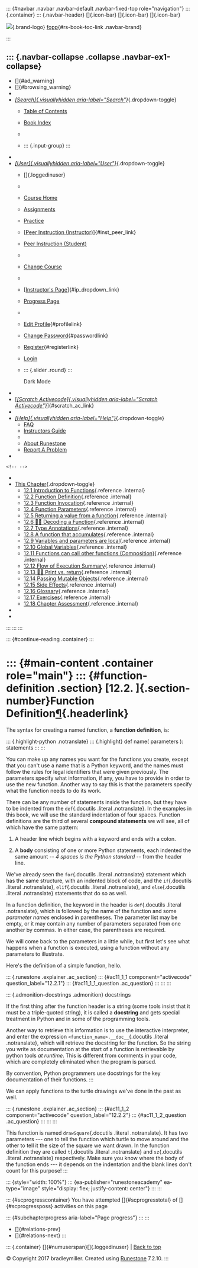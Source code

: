 ::: {#navbar .navbar .navbar-default .navbar-fixed-top role="navigation"}
::: {.container}
::: {.navbar-header}
[]{.icon-bar} []{.icon-bar} []{.icon-bar}

<div>

[![](../_static/img/RAIcon.png)](/runestone/default/user/login){.brand-logo}
[fopp](../index.html){#rs-book-toc-link .navbar-brand}

</div>
:::

::: {.navbar-collapse .collapse .navbar-ex1-collapse}
-   
-   []{#ad_warning}
-   []{#browsing_warning}
-   
-   [*[Search]{.visuallyhidden
    aria-label="Search"}*](#){.dropdown-toggle}
    -   [Table of Contents](../index.html)

    -   [Book Index](../genindex.html)

    -   

    -   ::: {.input-group}
        :::
-   
-   [*[User]{.visuallyhidden aria-label="User"}*](#){.dropdown-toggle}
    -   []{.loggedinuser}

    -   

    -   [Course Home](/ns/course/index)

    -   [Assignments](/assignment/student/chooseAssignment)

    -   [Practice](/runestone/assignments/practice)

    -   [[Peer Instruction
        (Instructor)](/runestone/peer/instructor.html)]{#inst_peer_link}

    -   [Peer Instruction (Student)](/runestone/peer/student.html)

    -   

    -   [Change Course](/runestone/default/courses)

    -   

    -   [[Instructor\'s
        Page](/runestone/admin/index)]{#ip_dropdown_link}

    -   [Progress Page](/runestone/dashboard/studentreport)

    -   

    -   [Edit Profile](/runestone/default/user/profile){#profilelink}

    -   [Change
        Password](/runestone/default/user/change_password){#passwordlink}

    -   [Register](/runestone/default/user/register){#registerlink}

    -   [Login](#)

    -   ::: {.slider .round}
        :::

        Dark Mode
-   
-   [[*[Scratch Activecode]{.visuallyhidden
    aria-label="Scratch Activecode"}*](javascript:runestoneComponents.popupScratchAC())]{#scratch_ac_link}
-   
-   [*[Help]{.visuallyhidden aria-label="Help"}*](#){.dropdown-toggle}
    -   [FAQ](http://runestoneinteractive.org/pages/faq.html)
    -   [Instructors Guide](https://guide.runestone.academy)
    -   
    -   [About Runestone](http://runestoneinteractive.org)
    -   [Report A
        Problem](/runestone/default/reportabug?course=fopp&page=FunctionDefinitions)
-   

```{=html}
<!-- -->
```
-   
-   [This Chapter](../index.html){.dropdown-toggle}
    -   [12.1 Introduction to
        Functions](intro-Functions.html){.reference .internal}
    -   [12.2 Function Definition](FunctionDefinitions.html){.reference
        .internal}
    -   [12.3 Function Invocation](FunctionInvocation.html){.reference
        .internal}
    -   [12.4 Function Parameters](FunctionParameters.html){.reference
        .internal}
    -   [12.5 Returning a value from a
        function](Returningavaluefromafunction.html){.reference
        .internal}
    -   [12.6 👩‍💻 Decoding a
        Function](DecodingaFunction.html){.reference .internal}
    -   [12.7 Type Annotations](TypeAnnotations.html){.reference
        .internal}
    -   [12.8 A function that
        accumulates](Afunctionthataccumulates.html){.reference
        .internal}
    -   [12.9 Variables and parameters are
        local](Variablesandparametersarelocal.html){.reference
        .internal}
    -   [12.10 Global Variables](GlobalVariables.html){.reference
        .internal}
    -   [12.11 Functions can call other functions
        (Composition)](Functionscancallotherfunctions.html){.reference
        .internal}
    -   [12.12 Flow of Execution
        Summary](FlowofExecutionSummary.html){.reference .internal}
    -   [12.13 👩‍💻 Print vs. return](Printvsreturn.html){.reference
        .internal}
    -   [12.14 Passing Mutable
        Objects](PassingMutableObjects.html){.reference .internal}
    -   [12.15 Side Effects](SideEffects.html){.reference .internal}
    -   [12.16 Glossary](Glossary.html){.reference .internal}
    -   [12.17 Exercises](Exercises.html){.reference .internal}
    -   [12.18 Chapter Assessment](ChapterAssessment.html){.reference
        .internal}
-   
-   
:::
:::
:::

::: {#continue-reading .container}
:::

::: {#main-content .container role="main"}
::: {#function-definition .section}
[12.2. ]{.section-number}Function Definition[¶](#function-definition "Permalink to this heading"){.headerlink}
==============================================================================================================

The syntax for creating a named function, a **function definition**, is:

::: {.highlight-python .notranslate}
::: {.highlight}
    def name( parameters ):
        statements
:::
:::

You can make up any names you want for the functions you create, except
that you can't use a name that is a Python keyword, and the names must
follow the rules for legal identifiers that were given previously. The
parameters specify what information, if any, you have to provide in
order to use the new function. Another way to say this is that the
parameters specify what the function needs to do its work.

There can be any number of statements inside the function, but they have
to be indented from the `def`{.docutils .literal .notranslate}. In the
examples in this book, we will use the standard indentation of four
spaces. Function definitions are the third of several **compound
statements** we will see, all of which have the same pattern:

1.  A header line which begins with a keyword and ends with a colon.

2.  A **body** consisting of one or more Python statements, each
    indented the same amount -- *4 spaces is the Python standard* --
    from the header line.

We've already seen the `for`{.docutils .literal .notranslate} statement
which has the same structure, with an indented block of code, and the
`if`{.docutils .literal .notranslate}, `elif`{.docutils .literal
.notranslate}, and `else`{.docutils .literal .notranslate} statements
that do so as well.

In a function definition, the keyword in the header is `def`{.docutils
.literal .notranslate}, which is followed by the name of the function
and some *parameter names* enclosed in parentheses. The parameter list
may be empty, or it may contain any number of parameters separated from
one another by commas. In either case, the parentheses are required.

We will come back to the parameters in a little while, but first let's
see what happens when a function is executed, using a function without
any parameters to illustrate.

Here's the definition of a simple function, hello.

::: {.runestone .explainer .ac_section}
::: {#ac11_1_1 component="activecode" question_label="12.2.1"}
::: {#ac11_1_1_question .ac_question}
:::
:::
:::

::: {.admonition-docstrings .admonition}
docstrings

If the first thing after the function header is a string (some tools
insist that it must be a triple-quoted string), it is called a
**docstring** and gets special treatment in Python and in some of the
programming tools.

Another way to retrieve this information is to use the interactive
interpreter, and enter the expression
`<function_name>.__doc__`{.docutils .literal .notranslate}, which will
retrieve the docstring for the function. So the string you write as
documentation at the start of a function is retrievable by python tools
*at runtime*. This is different from comments in your code, which are
completely eliminated when the program is parsed.

By convention, Python programmers use docstrings for the key
documentation of their functions.
:::

We can apply functions to the turtle drawings we've done in the past as
well.

::: {.runestone .explainer .ac_section}
::: {#ac11_1_2 component="activecode" question_label="12.2.2"}
::: {#ac11_1_2_question .ac_question}
:::
:::
:::

This function is named `drawSquare`{.docutils .literal .notranslate}. It
has two parameters --- one to tell the function which turtle to move
around and the other to tell it the size of the square we want drawn. In
the function definition they are called `t`{.docutils .literal
.notranslate} and `sz`{.docutils .literal .notranslate} respectively.
Make sure you know where the body of the function ends --- it depends on
the indentation and the blank lines don't count for this purpose!
:::

::: {style="width: 100%"}
::: {ea-publisher="runestoneacademy" ea-type="image" style="display: flex; justify-content: center"}
:::
:::

::: {#scprogresscontainer}
You have attempted []{#scprogresstotal} of []{#scprogressposs}
activities on this page

::: {#subchapterprogress aria-label="Page progress"}
:::
:::

-   [[](intro-Functions.html)]{#relations-prev}
-   [[](FunctionInvocation.html)]{#relations-next}
:::

::: {.container}
[]{#numuserspan}[]{.loggedinuser} \| [Back to top](#)

© Copyright 2017 bradleymiller. Created using
[Runestone](http://runestoneinteractive.org/) 7.2.10.
:::
